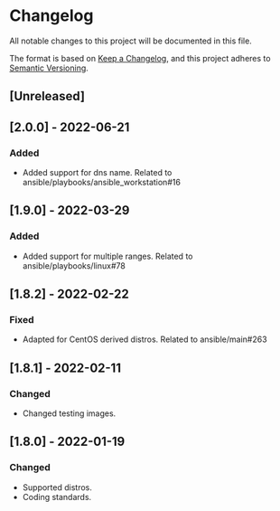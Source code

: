 # Changelog
All notable changes to this project will be documented in this file.

The format is based on [Keep a Changelog](https://keepachangelog.com/en/1.0.0/),
and this project adheres to [Semantic Versioning](https://semver.org/spec/v2.0.0.html).

## [Unreleased]

## [2.0.0] - 2022-06-21
### Added
- Added support for dns name. Related to ansible/playbooks/ansible_workstation#16

## [1.9.0] - 2022-03-29
### Added
- Added support for multiple ranges. Related to ansible/playbooks/linux#78

## [1.8.2] - 2022-02-22
### Fixed
- Adapted for CentOS derived distros. Related to ansible/main#263

## [1.8.1] - 2022-02-11
### Changed
- Changed testing images.

## [1.8.0] - 2022-01-19
### Changed
- Supported distros.
- Coding standards.
